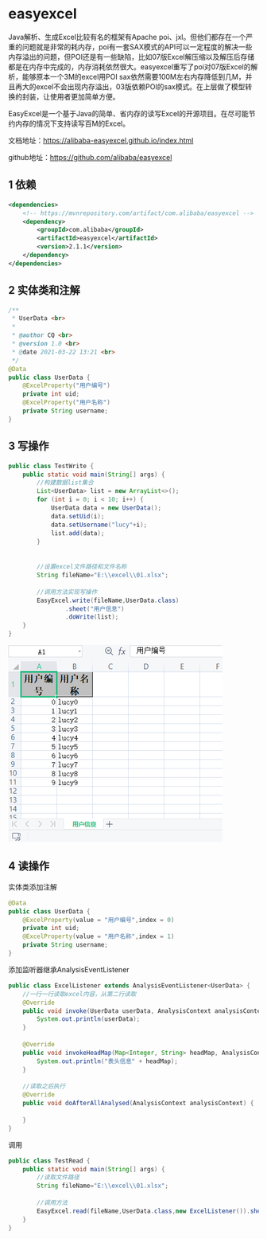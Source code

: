 # easyexcel

Java解析、生成Excel比较有名的框架有Apache poi、jxl。但他们都存在一个严重的问题就是非常的耗内存，poi有一套SAX模式的API可以一定程度的解决一些内存溢出的问题，但POI还是有一些缺陷，比如07版Excel解压缩以及解压后存储都是在内存中完成的，内存消耗依然很大。easyexcel重写了poi对07版Excel的解析，能够原本一个3M的excel用POI sax依然需要100M左右内存降低到几M，并且再大的excel不会出现内存溢出，03版依赖POI的sax模式。在上层做了模型转换的封装，让使用者更加简单方便。

EasyExcel是一个基于Java的简单、省内存的读写Excel的开源项目。在尽可能节约内存的情况下支持读写百M的Excel。

文档地址：https://alibaba-easyexcel.github.io/index.html

github地址：https://github.com/alibaba/easyexcel



## 1 依赖

```xml
<dependencies>
    <!-- https://mvnrepository.com/artifact/com.alibaba/easyexcel -->
    <dependency>
        <groupId>com.alibaba</groupId>
        <artifactId>easyexcel</artifactId>
        <version>2.1.1</version>
    </dependency>
</dependencies>
```

## 2 实体类和注解

```java
/**
 * UserData <br>
 *
 * @author CQ <br>
 * @version 1.0 <br>
 * @date 2021-03-22 13:21 <br>
 */
@Data
public class UserData {
    @ExcelProperty("用户编号")
    private int uid;
    @ExcelProperty("用户名称")
    private String username;
}
```

## 3 写操作

```java
public class TestWrite {
    public static void main(String[] args) {
        //构建数据list集合
        List<UserData> list = new ArrayList<>();
        for (int i = 0; i < 10; i++) {
            UserData data = new UserData();
            data.setUid(i);
            data.setUsername("lucy"+i);
            list.add(data);
        }


        //设置excel文件路径和文件名称
        String fileName="E:\\excel\\01.xlsx";

        //调用方法实现写操作
        EasyExcel.write(fileName,UserData.class)
                .sheet("用户信息")
                .doWrite(list);
    }
}
```

![image-20210322133053576](easyexcel.assets/image-20210322133053576.png)

## 4 读操作

实体类添加注解

```java
@Data
public class UserData {
    @ExcelProperty(value = "用户编号",index = 0)
    private int uid;
    @ExcelProperty(value = "用户名称",index = 1)
    private String username;
}

```

添加监听器继承AnalysisEventListener

```java
public class ExcelListener extends AnalysisEventListener<UserData> {
    //一行一行读取excel内容，从第二行读取
    @Override
    public void invoke(UserData userData, AnalysisContext analysisContext) {
        System.out.println(userData);
    }

    @Override
    public void invokeHeadMap(Map<Integer, String> headMap, AnalysisContext context) {
        System.out.println("表头信息" + headMap);
    }

    //读取之后执行
    @Override
    public void doAfterAllAnalysed(AnalysisContext analysisContext) {

    }
}
```

调用

```java
public class TestRead {
    public static void main(String[] args) {
        //读取文件路径
        String fileName="E:\\excel\\01.xlsx";

        //调用方法
        EasyExcel.read(fileName,UserData.class,new ExcelListener()).sheet().doRead();
    }
}
```

